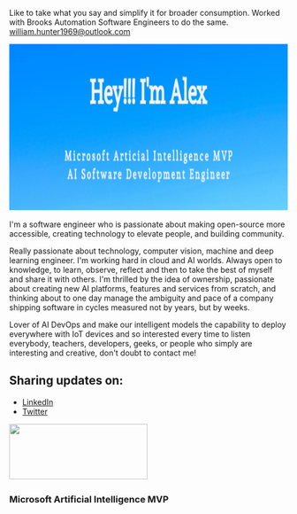 Like to take what you say and simplify it for broader consumption. Worked with Brooks Automation Software Engineers to do the same.
william.hunter1969@outlook.com






<img src="https://raw.githubusercontent.com/alexandergg/alexandergg/master/gh-header-image-cropped.png" width="1000" height="300">

I'm a software engineer who is passionate about making open-source more accessible, creating technology to elevate people, and building community. 

Really passionate about technology, computer vision, machine and deep learning engineer. I'm working hard in cloud and AI worlds. Always open to knowledge, to learn, observe, reflect and then to take the best of myself and share it with others. I'm thrilled by the idea of ownership, passionate about creating new AI platforms, features and services from scratch, and thinking about to one day manage the ambiguity and pace of a company shipping software in cycles measured not by years, but by weeks.

Lover of AI DevOps and make our intelligent models the capability to deploy everywhere with IoT devices and so interested every time to listen everybody, teachers, developers, geeks, or people who simply are interesting and creative, don't doubt to contact me!

## Sharing updates on:

- <a href="https://www.linkedin.com/in/alexander-gonz%C3%A1lez-0b388177/">LinkedIn</a>
- <a href="https://twitter.com/alexndrglez">Twitter</a>

<img src="MVP_Logo.png" width="250" height="100">

### Microsoft Artificial Intelligence MVP
